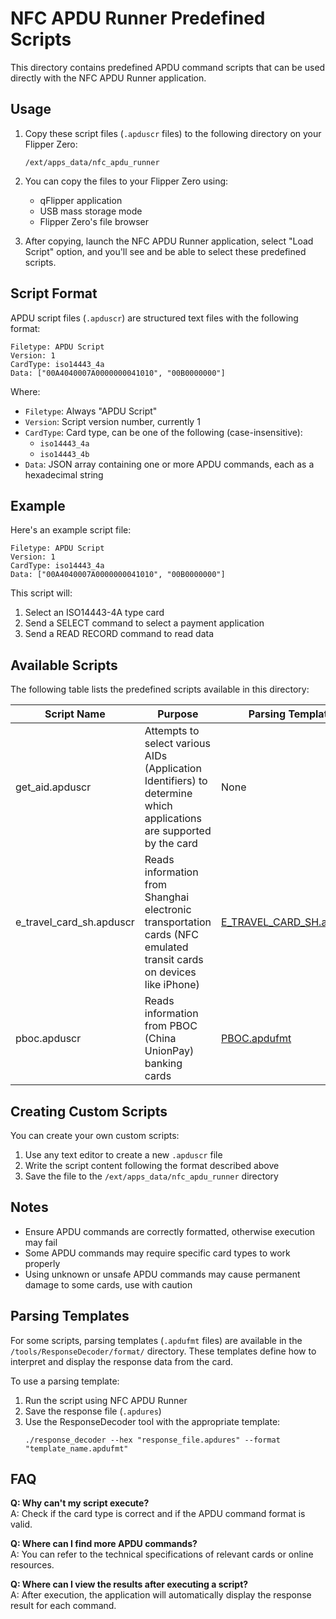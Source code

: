 <!--
 * @Author: SpenserCai
 * @Date: 2025-03-08 00:18:57
 * @version: 
 * @LastEditors: SpenserCai
 * @LastEditTime: 2025-03-13 14:54:16
 * @Description: file content
-->
# NFC APDU Runner Predefined Scripts

This directory contains predefined APDU command scripts that can be used directly with the NFC APDU Runner application.

## Usage

1. Copy these script files (`.apduscr` files) to the following directory on your Flipper Zero:
   ```
   /ext/apps_data/nfc_apdu_runner
   ```

2. You can copy the files to your Flipper Zero using:
   - qFlipper application
   - USB mass storage mode
   - Flipper Zero's file browser

3. After copying, launch the NFC APDU Runner application, select "Load Script" option, and you'll see and be able to select these predefined scripts.

## Script Format

APDU script files (`.apduscr`) are structured text files with the following format:

```
Filetype: APDU Script
Version: 1
CardType: iso14443_4a
Data: ["00A4040007A0000000041010", "00B0000000"]
```

Where:
- `Filetype`: Always "APDU Script"
- `Version`: Script version number, currently 1
- `CardType`: Card type, can be one of the following (case-insensitive):
  - `iso14443_4a`
  - `iso14443_4b`
- `Data`: JSON array containing one or more APDU commands, each as a hexadecimal string

## Example

Here's an example script file:

```
Filetype: APDU Script
Version: 1
CardType: iso14443_4a
Data: ["00A4040007A0000000041010", "00B0000000"]
```

This script will:
1. Select an ISO14443-4A type card
2. Send a SELECT command to select a payment application
3. Send a READ RECORD command to read data

## Available Scripts

The following table lists the predefined scripts available in this directory:

| Script Name              | Purpose                                                                                                             | Parsing Template                                                                   |
| ------------------------ | ------------------------------------------------------------------------------------------------------------------- | ---------------------------------------------------------------------------------- |
| get_aid.apduscr          | Attempts to select various AIDs (Application Identifiers) to determine which applications are supported by the card | None                                                                               |
| e_travel_card_sh.apduscr | Reads information from Shanghai electronic transportation cards (NFC emulated transit cards on devices like iPhone) | [E_TRAVEL_CARD_SH.apdufmt](/tools/ResponseDecoder/format/E_TRAVEL_CARD_SH.apdufmt) |
| pboc.apduscr             | Reads information from PBOC (China UnionPay) banking cards                                                          | [PBOC.apdufmt](/tools/ResponseDecoder/format/PBOC.apdufmt)                         |

## Creating Custom Scripts

You can create your own custom scripts:

1. Use any text editor to create a new `.apduscr` file
2. Write the script content following the format described above
3. Save the file to the `/ext/apps_data/nfc_apdu_runner` directory

## Notes

- Ensure APDU commands are correctly formatted, otherwise execution may fail
- Some APDU commands may require specific card types to work properly
- Using unknown or unsafe APDU commands may cause permanent damage to some cards, use with caution

## Parsing Templates

For some scripts, parsing templates (`.apdufmt` files) are available in the `/tools/ResponseDecoder/format/` directory. These templates define how to interpret and display the response data from the card.

To use a parsing template:
1. Run the script using NFC APDU Runner
2. Save the response file (`.apdures`)
3. Use the ResponseDecoder tool with the appropriate template:
   ```
   ./response_decoder --hex "response_file.apdures" --format "template_name.apdufmt"
   ```

## FAQ

**Q: Why can't my script execute?**  
A: Check if the card type is correct and if the APDU command format is valid.

**Q: Where can I find more APDU commands?**  
A: You can refer to the technical specifications of relevant cards or online resources.

**Q: Where can I view the results after executing a script?**  
A: After execution, the application will automatically display the response result for each command. 